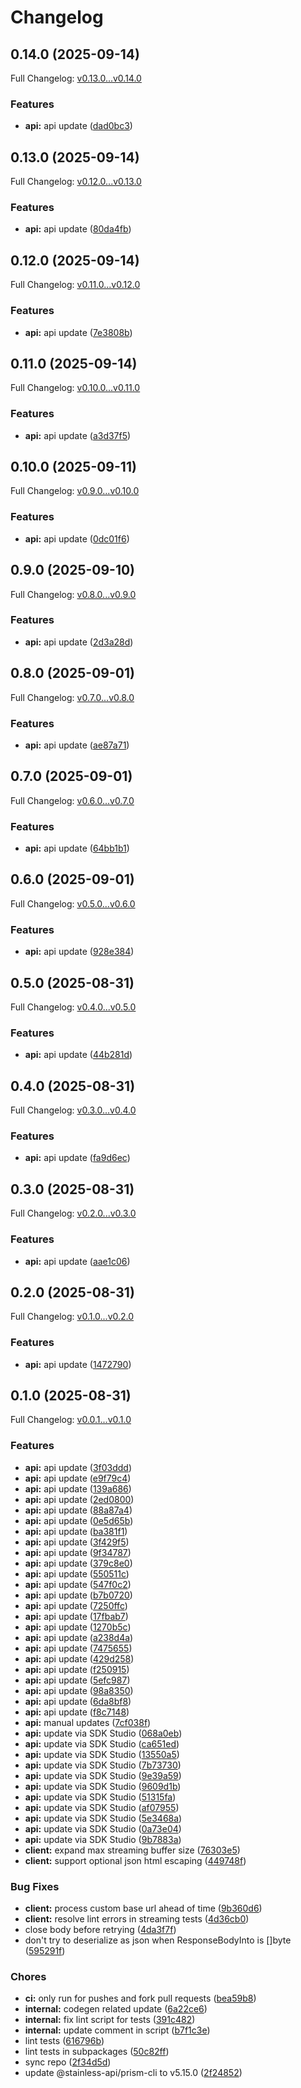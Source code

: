 # Changelog

## 0.14.0 (2025-09-14)

Full Changelog: [v0.13.0...v0.14.0](https://github.com/sst/opencode-sdk-go/compare/v0.13.0...v0.14.0)

### Features

- **api:** api update ([dad0bc3](https://github.com/sst/opencode-sdk-go/commit/dad0bc3da99f20a0d002a6b94e049fb70f8e6a77))

## 0.13.0 (2025-09-14)

Full Changelog: [v0.12.0...v0.13.0](https://github.com/sst/opencode-sdk-go/compare/v0.12.0...v0.13.0)

### Features

- **api:** api update ([80da4fb](https://github.com/sst/opencode-sdk-go/commit/80da4fb4ea9c6afb51a7e7135d9f5560ce6f2a6c))

## 0.12.0 (2025-09-14)

Full Changelog: [v0.11.0...v0.12.0](https://github.com/sst/opencode-sdk-go/compare/v0.11.0...v0.12.0)

### Features

- **api:** api update ([7e3808b](https://github.com/sst/opencode-sdk-go/commit/7e3808ba349dc653174b32b48a1120c18d2975c2))

## 0.11.0 (2025-09-14)

Full Changelog: [v0.10.0...v0.11.0](https://github.com/sst/opencode-sdk-go/compare/v0.10.0...v0.11.0)

### Features

- **api:** api update ([a3d37f5](https://github.com/sst/opencode-sdk-go/commit/a3d37f5671545866547d351fc21b49809cc8b3c2))

## 0.10.0 (2025-09-11)

Full Changelog: [v0.9.0...v0.10.0](https://github.com/sst/opencode-sdk-go/compare/v0.9.0...v0.10.0)

### Features

- **api:** api update ([0dc01f6](https://github.com/sst/opencode-sdk-go/commit/0dc01f6695c9b8400a4dc92166c5002bb120cf50))

## 0.9.0 (2025-09-10)

Full Changelog: [v0.8.0...v0.9.0](https://github.com/sst/opencode-sdk-go/compare/v0.8.0...v0.9.0)

### Features

- **api:** api update ([2d3a28d](https://github.com/sst/opencode-sdk-go/commit/2d3a28df5657845aa4d73087e1737d1fc8c3ce1c))

## 0.8.0 (2025-09-01)

Full Changelog: [v0.7.0...v0.8.0](https://github.com/sst/opencode-sdk-go/compare/v0.7.0...v0.8.0)

### Features

- **api:** api update ([ae87a71](https://github.com/sst/opencode-sdk-go/commit/ae87a71949994590ace8285a39f0991ef34b664d))

## 0.7.0 (2025-09-01)

Full Changelog: [v0.6.0...v0.7.0](https://github.com/sst/opencode-sdk-go/compare/v0.6.0...v0.7.0)

### Features

- **api:** api update ([64bb1b1](https://github.com/sst/opencode-sdk-go/commit/64bb1b1ee0cbe153abc6fb7bd9703b47911724d4))

## 0.6.0 (2025-09-01)

Full Changelog: [v0.5.0...v0.6.0](https://github.com/sst/opencode-sdk-go/compare/v0.5.0...v0.6.0)

### Features

- **api:** api update ([928e384](https://github.com/sst/opencode-sdk-go/commit/928e3843355f96899f046f002b84372281dad0c8))

## 0.5.0 (2025-08-31)

Full Changelog: [v0.4.0...v0.5.0](https://github.com/sst/opencode-sdk-go/compare/v0.4.0...v0.5.0)

### Features

- **api:** api update ([44b281d](https://github.com/sst/opencode-sdk-go/commit/44b281d0bb39c5022a984ac9d0fca1529ccc0604))

## 0.4.0 (2025-08-31)

Full Changelog: [v0.3.0...v0.4.0](https://github.com/sst/opencode-sdk-go/compare/v0.3.0...v0.4.0)

### Features

- **api:** api update ([fa9d6ec](https://github.com/sst/opencode-sdk-go/commit/fa9d6ec6472e62f4f6605d0a71a7aa8bf8a24559))

## 0.3.0 (2025-08-31)

Full Changelog: [v0.2.0...v0.3.0](https://github.com/sst/opencode-sdk-go/compare/v0.2.0...v0.3.0)

### Features

- **api:** api update ([aae1c06](https://github.com/sst/opencode-sdk-go/commit/aae1c06bb5a93a1cd9c589846a84b3f16246f5da))

## 0.2.0 (2025-08-31)

Full Changelog: [v0.1.0...v0.2.0](https://github.com/sst/opencode-sdk-go/compare/v0.1.0...v0.2.0)

### Features

- **api:** api update ([1472790](https://github.com/sst/opencode-sdk-go/commit/1472790542515f47bd46e2a9e28d8afea024cf9c))

## 0.1.0 (2025-08-31)

Full Changelog: [v0.0.1...v0.1.0](https://github.com/sst/opencode-sdk-go/compare/v0.0.1...v0.1.0)

### Features

- **api:** api update ([3f03ddd](https://github.com/sst/opencode-sdk-go/commit/3f03dddd5ec0de98f99ce48679077dcae9ceffd6))
- **api:** api update ([e9f79c4](https://github.com/sst/opencode-sdk-go/commit/e9f79c4792b21ef64ab0431ffd76f5a71e04d182))
- **api:** api update ([139a686](https://github.com/sst/opencode-sdk-go/commit/139a6862d2f0ab0c8ea791663d736868be3e96e6))
- **api:** api update ([2ed0800](https://github.com/sst/opencode-sdk-go/commit/2ed0800b2c5b99877e9f7fde669a6c005fad6b77))
- **api:** api update ([88a87a4](https://github.com/sst/opencode-sdk-go/commit/88a87a458f56ce0c18b502c73da933f614f56e8b))
- **api:** api update ([0e5d65b](https://github.com/sst/opencode-sdk-go/commit/0e5d65b571e7b30dc6347e6730098878ebba3a42))
- **api:** api update ([ba381f1](https://github.com/sst/opencode-sdk-go/commit/ba381f1e07aad24e9824df7d53befae2a644f69f))
- **api:** api update ([3f429f5](https://github.com/sst/opencode-sdk-go/commit/3f429f5b4be5607433ef5fdc0d5bf67fe590d039))
- **api:** api update ([9f34787](https://github.com/sst/opencode-sdk-go/commit/9f347876b35b7f898060c1a5f71c322e95978e3e))
- **api:** api update ([379c8e0](https://github.com/sst/opencode-sdk-go/commit/379c8e00197e13aebaf2f2d61277b125f1f90011))
- **api:** api update ([550511c](https://github.com/sst/opencode-sdk-go/commit/550511c4c5b5055ac8ff22b7b11731331bd9d088))
- **api:** api update ([547f0c2](https://github.com/sst/opencode-sdk-go/commit/547f0c262f2df1ce83eaa7267d68be64bb29b841))
- **api:** api update ([b7b0720](https://github.com/sst/opencode-sdk-go/commit/b7b07204bff314da24b1819c128835a43ef64065))
- **api:** api update ([7250ffc](https://github.com/sst/opencode-sdk-go/commit/7250ffcba262b916c958ddecc2a42927982db39f))
- **api:** api update ([17fbab7](https://github.com/sst/opencode-sdk-go/commit/17fbab73111a3eae488737c69b12370bc69c65f7))
- **api:** api update ([1270b5c](https://github.com/sst/opencode-sdk-go/commit/1270b5cd81e6ac769dcd92ade6d877891bf51bd5))
- **api:** api update ([a238d4a](https://github.com/sst/opencode-sdk-go/commit/a238d4abd6ed7d15f3547d27a4b6ecf4aec8431e))
- **api:** api update ([7475655](https://github.com/sst/opencode-sdk-go/commit/7475655aca577fe4f807c2f02f92171f6a358e9c))
- **api:** api update ([429d258](https://github.com/sst/opencode-sdk-go/commit/429d258bb56e9cdeb1528be3944bf5537ac26a96))
- **api:** api update ([f250915](https://github.com/sst/opencode-sdk-go/commit/f2509157eaf1b453e741ee9482127cad2e3ace25))
- **api:** api update ([5efc987](https://github.com/sst/opencode-sdk-go/commit/5efc987353801d1e772c20edf162b1c75da32743))
- **api:** api update ([98a8350](https://github.com/sst/opencode-sdk-go/commit/98a83504f7cfc361e83314c3e79a4e9ff53f0560))
- **api:** api update ([6da8bf8](https://github.com/sst/opencode-sdk-go/commit/6da8bf8bfe91d45991fb580753d77c5534fc0b1b))
- **api:** api update ([f8c7148](https://github.com/sst/opencode-sdk-go/commit/f8c7148ae56143823186e2675a78e82676154956))
- **api:** manual updates ([7cf038f](https://github.com/sst/opencode-sdk-go/commit/7cf038ffae5da1b77e1cef11b5fa166a53b467f2))
- **api:** update via SDK Studio ([068a0eb](https://github.com/sst/opencode-sdk-go/commit/068a0eb025010da0c8d86fa1bb496a39dbedcef9))
- **api:** update via SDK Studio ([ca651ed](https://github.com/sst/opencode-sdk-go/commit/ca651edaf71d1f3678f929287474f5bc4f1aad10))
- **api:** update via SDK Studio ([13550a5](https://github.com/sst/opencode-sdk-go/commit/13550a5c65d77325e945ed99fe0799cd1107b775))
- **api:** update via SDK Studio ([7b73730](https://github.com/sst/opencode-sdk-go/commit/7b73730c7fa62ba966dda3541c3e97b49be8d2bf))
- **api:** update via SDK Studio ([9e39a59](https://github.com/sst/opencode-sdk-go/commit/9e39a59b3d5d1bd5e64633732521fb28362cc70e))
- **api:** update via SDK Studio ([9609d1b](https://github.com/sst/opencode-sdk-go/commit/9609d1b1db7806d00cb846c9914cb4935cdedf52))
- **api:** update via SDK Studio ([51315fa](https://github.com/sst/opencode-sdk-go/commit/51315fa2eae424743ea79701e67d44447c44144d))
- **api:** update via SDK Studio ([af07955](https://github.com/sst/opencode-sdk-go/commit/af0795543240aefaf04fc7663a348825541c79ed))
- **api:** update via SDK Studio ([5e3468a](https://github.com/sst/opencode-sdk-go/commit/5e3468a0aaa5ed3b13e019c3a24e0ba9147d1675))
- **api:** update via SDK Studio ([0a73e04](https://github.com/sst/opencode-sdk-go/commit/0a73e04c23c90b2061611edaa8fd6282dc0ce397))
- **api:** update via SDK Studio ([9b7883a](https://github.com/sst/opencode-sdk-go/commit/9b7883a144eeac526d9d04538e0876a9d18bb844))
- **client:** expand max streaming buffer size ([76303e5](https://github.com/sst/opencode-sdk-go/commit/76303e51067e78e732af26ced9d83b8bad7655c3))
- **client:** support optional json html escaping ([449748f](https://github.com/sst/opencode-sdk-go/commit/449748f35a1d8cb6f91dc36d25bf9489f4f371bd))

### Bug Fixes

- **client:** process custom base url ahead of time ([9b360d6](https://github.com/sst/opencode-sdk-go/commit/9b360d642cf6f302104308af5622e17099899e5f))
- **client:** resolve lint errors in streaming tests ([4d36cb0](https://github.com/sst/opencode-sdk-go/commit/4d36cb09fc9d436734d5dab1c499acaa88568ff7))
- close body before retrying ([4da3f7f](https://github.com/sst/opencode-sdk-go/commit/4da3f7f372bad222a189ba3eabcfde3373166ae5))
- don't try to deserialize as json when ResponseBodyInto is []byte ([595291f](https://github.com/sst/opencode-sdk-go/commit/595291f6dba6af472f160b9f8e3d145002f43a4a))

### Chores

- **ci:** only run for pushes and fork pull requests ([bea59b8](https://github.com/sst/opencode-sdk-go/commit/bea59b886800ef555f89c47a9256d6392ed2e53d))
- **internal:** codegen related update ([6a22ce6](https://github.com/sst/opencode-sdk-go/commit/6a22ce6df155f5003e80b8a75686a9e513a5568a))
- **internal:** fix lint script for tests ([391c482](https://github.com/sst/opencode-sdk-go/commit/391c482148ed0a77c4ad52807abeb2d540b56797))
- **internal:** update comment in script ([b7f1c3e](https://github.com/sst/opencode-sdk-go/commit/b7f1c3e16935c71e243004b8f321d661cd8e9474))
- lint tests ([616796b](https://github.com/sst/opencode-sdk-go/commit/616796b761704bde6be5c6c2428f28c79c7f05ff))
- lint tests in subpackages ([50c82ff](https://github.com/sst/opencode-sdk-go/commit/50c82ff0757c973834b68adc22566b70f767b611))
- sync repo ([2f34d5d](https://github.com/sst/opencode-sdk-go/commit/2f34d5d53e56e9cdc3df99be7ee7efc83dd977a3))
- update @stainless-api/prism-cli to v5.15.0 ([2f24852](https://github.com/sst/opencode-sdk-go/commit/2f2485216d4f4891d1fbfbc23ff8410c2f35152a))
